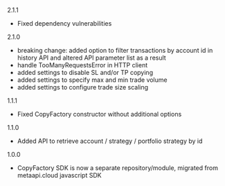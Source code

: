 2.1.1
  - Fixed dependency vulnerabilities

2.1.0
  - breaking change: added option to filter transactions by account id in history API and altered API parameter list as a result
  - handle TooManyRequestsError in HTTP client
  - added settings to disable SL and/or TP copying
  - added settings to specify max and min trade volume
  - added settings to configure trade size scaling

1.1.1
  - Fixed CopyFactory constructor without additional options

1.1.0
  - Added API to retrieve account / strategy / portfolio strategy by id

1.0.0
  - CopyFactory SDK is now a separate repository/module, migrated from metaapi.cloud javascript SDK